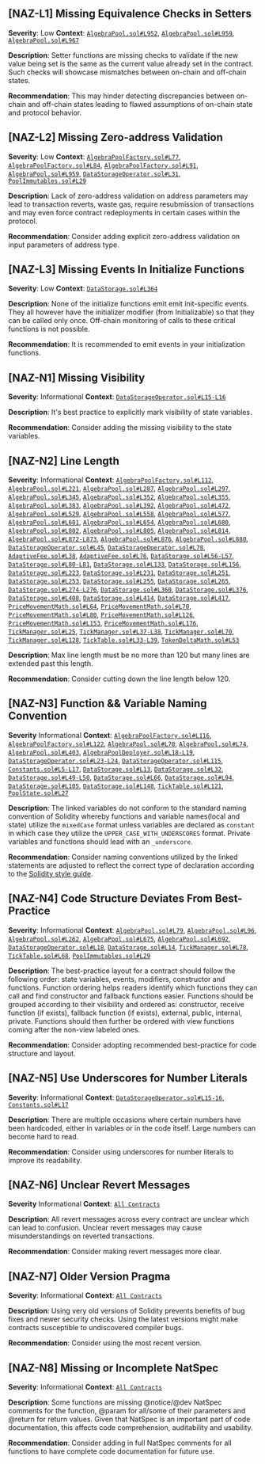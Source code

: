 ## [NAZ-L1] Missing Equivalence Checks in Setters
**Severity**: Low
**Context**: [`AlgebraPool.sol#L952`](https://github.com/code-423n4/2022-09-quickswap/blob/main/src/core/contracts/AlgebraPool.sol#L952), [`AlgebraPool.sol#L959`](https://github.com/code-423n4/2022-09-quickswap/blob/main/src/core/contracts/AlgebraPool.sol#L959), [`AlgebraPool.sol#L967`](https://github.com/code-423n4/2022-09-quickswap/blob/main/src/core/contracts/AlgebraPool.sol#L967)

**Description**:
Setter functions are missing checks to validate if the new value being set is the same as the current value already set in the contract. Such checks will showcase mismatches between on-chain and off-chain states.

**Recommendation**:
This may hinder detecting discrepancies between on-chain and off-chain states leading to flawed assumptions of on-chain state and protocol behavior.


## [NAZ-L2] Missing Zero-address Validation
**Severity**: Low
**Context**: [`AlgebraPoolFactory.sol#L77`](https://github.com/code-423n4/2022-09-quickswap/blob/main/src/core/contracts/AlgebraFactory.sol#L77), [`AlgebraPoolFactory.sol#L84`](https://github.com/code-423n4/2022-09-quickswap/blob/main/src/core/contracts/AlgebraFactory.sol#L84), [`AlgebraPoolFactory.sol#L91`](https://github.com/code-423n4/2022-09-quickswap/blob/main/src/core/contracts/AlgebraFactory.sol#L91), [`AlgebraPool.sol#L959`](https://github.com/code-423n4/2022-09-quickswap/blob/main/src/core/contracts/AlgebraPool.sol#L959), [`DataStorageOperator.sol#L31`](https://github.com/code-423n4/2022-09-quickswap/blob/main/src/core/contracts/DataStorageOperator.sol#L31), [`PoolImmutables.sol#L29`](https://github.com/code-423n4/2022-09-quickswap/blob/main/src/core/contracts/base/PoolImmutables.sol#L29)

**Description**:
Lack of zero-address validation on address parameters may lead to transaction reverts, waste gas, require resubmission of transactions and may even force contract redeployments in certain cases within the protocol.

**Recommendation**:
Consider adding explicit zero-address validation on input parameters of address type.


## [NAZ-L3] Missing Events In Initialize Functions
**Severity**: Low
**Context**: [`DataStorage.sol#L364`](https://github.com/code-423n4/2022-09-quickswap/blob/main/src/core/contracts/libraries/DataStorage.sol#L364)

**Description**:
None of the initialize functions emit emit init-specific events. They all however have the initializer modifier (from Initializable) so that they can be called only once. Off-chain monitoring of calls to these critical functions is not possible.

**Recommendation**:
It is recommended to emit events in your initialization functions.


## [NAZ-N1] Missing Visibility
**Severity**: Informational
**Context**: [`DataStorageOperator.sol#L15-L16`](https://github.com/code-423n4/2022-09-quickswap/blob/main/src/core/contracts/DataStorageOperator.sol#L15-L16)

**Description**:
It's best practice to explicitly mark visibility of state variables.

**Recommendation**:
Consider adding the missing visibility to the state variables.


## [NAZ-N2] Line Length
**Severity**: Informational
**Context**: [`AlgebraPoolFactory.sol#L112`](https://github.com/code-423n4/2022-09-quickswap/blob/main/src/core/contracts/AlgebraFactory.sol#L112), [`AlgebraPool.sol#L221`](https://github.com/code-423n4/2022-09-quickswap/blob/main/src/core/contracts/AlgebraPool.sol#L221), [`AlgebraPool.sol#L287`](https://github.com/code-423n4/2022-09-quickswap/blob/main/src/core/contracts/AlgebraPool.sol#L287), [`AlgebraPool.sol#L297`](https://github.com/code-423n4/2022-09-quickswap/blob/main/src/core/contracts/AlgebraPool.sol#L297), [`AlgebraPool.sol#L345`](https://github.com/code-423n4/2022-09-quickswap/blob/main/src/core/contracts/AlgebraPool.sol#L345), [`AlgebraPool.sol#L352`](https://github.com/code-423n4/2022-09-quickswap/blob/main/src/core/contracts/AlgebraPool.sol#L352), [`AlgebraPool.sol#L355`](https://github.com/code-423n4/2022-09-quickswap/blob/main/src/core/contracts/AlgebraPool.sol#L355), [`AlgebraPool.sol#L383`](https://github.com/code-423n4/2022-09-quickswap/blob/main/src/core/contracts/AlgebraPool.sol#L383), [`AlgebraPool.sol#L392`](https://github.com/code-423n4/2022-09-quickswap/blob/main/src/core/contracts/AlgebraPool.sol#L392), [`AlgebraPool.sol#L472`](https://github.com/code-423n4/2022-09-quickswap/blob/main/src/core/contracts/AlgebraPool.sol#L472), [`AlgebraPool.sol#L529`](https://github.com/code-423n4/2022-09-quickswap/blob/main/src/core/contracts/AlgebraPool.sol#L529), [`AlgebraPool.sol#L558`](https://github.com/code-423n4/2022-09-quickswap/blob/main/src/core/contracts/AlgebraPool.sol#L558), [`AlgebraPool.sol#L577`](https://github.com/code-423n4/2022-09-quickswap/blob/main/src/core/contracts/AlgebraPool.sol#L577), [`AlgebraPool.sol#L601`](https://github.com/code-423n4/2022-09-quickswap/blob/main/src/core/contracts/AlgebraPool.sol#L601), [`AlgebraPool.sol#L654`](https://github.com/code-423n4/2022-09-quickswap/blob/main/src/core/contracts/AlgebraPool.sol#L654), [`AlgebraPool.sol#L680`](https://github.com/code-423n4/2022-09-quickswap/blob/main/src/core/contracts/AlgebraPool.sol#L680), [`AlgebraPool.sol#L802`](https://github.com/code-423n4/2022-09-quickswap/blob/main/src/core/contracts/AlgebraPool.sol#L802), [`AlgebraPool.sol#L805`](https://github.com/code-423n4/2022-09-quickswap/blob/main/src/core/contracts/AlgebraPool.sol#L805), [`AlgebraPool.sol#L814`](https://github.com/code-423n4/2022-09-quickswap/blob/main/src/core/contracts/AlgebraPool.sol#L814), [`AlgebraPool.sol#L872-L873`](https://github.com/code-423n4/2022-09-quickswap/blob/main/src/core/contracts/AlgebraPool.sol#L872-L873), [`AlgebraPool.sol#L876`](https://github.com/code-423n4/2022-09-quickswap/blob/main/src/core/contracts/AlgebraPool.sol#L876), [`AlgebraPool.sol#L880`](https://github.com/code-423n4/2022-09-quickswap/blob/main/src/core/contracts/AlgebraPool.sol#L880), [`DataStorageOperator.sol#L45`](https://github.com/code-423n4/2022-09-quickswap/blob/main/src/core/contracts/DataStorageOperator.sol#L45), [`DataStorageOperator.sol#L78`](https://github.com/code-423n4/2022-09-quickswap/blob/main/src/core/contracts/DataStorageOperator.sol#L78), [`AdaptiveFee.sol#L38`](https://github.com/code-423n4/2022-09-quickswap/blob/main/src/core/contracts/libraries/AdaptiveFee.sol#L38), [`AdaptiveFee.sol#L76`](https://github.com/code-423n4/2022-09-quickswap/blob/main/src/core/contracts/libraries/AdaptiveFee.sol#L76), [`DataStorage.sol#L56-L57`](https://github.com/code-423n4/2022-09-quickswap/blob/main/src/core/contracts/libraries/DataStorage.solL56-L57), [`DataStorage.sol#L80-L81`](https://github.com/code-423n4/2022-09-quickswap/blob/main/src/core/contracts/libraries/DataStorage.sol#L80-L81), [`DataStorage.sol#L133`](https://github.com/code-423n4/2022-09-quickswap/blob/main/src/core/contracts/libraries/DataStorage.sol#L133), [`DataStorage.sol#L156`](https://github.com/code-423n4/2022-09-quickswap/blob/main/src/core/contracts/libraries/DataStorage.sol#L156), [`DataStorage.sol#L223`](https://github.com/code-423n4/2022-09-quickswap/blob/main/src/core/contracts/libraries/DataStorage.sol#L223), [`DataStorage.sol#L231`](https://github.com/code-423n4/2022-09-quickswap/blob/main/src/core/contracts/libraries/DataStorage.sol#L231), [`DataStorage.sol#L251`](https://github.com/code-423n4/2022-09-quickswap/blob/main/src/core/contracts/libraries/DataStorage.sol#L251), [`DataStorage.sol#L253`](https://github.com/code-423n4/2022-09-quickswap/blob/main/src/core/contracts/libraries/DataStorage.sol#L253), [`DataStorage.sol#L255`](https://github.com/code-423n4/2022-09-quickswap/blob/main/src/core/contracts/libraries/DataStorage.sol#L255), [`DataStorage.sol#L265`](https://github.com/code-423n4/2022-09-quickswap/blob/main/src/core/contracts/libraries/DataStorage.sol#L265), [`DataStorage.sol#L274-L276`](https://github.com/code-423n4/2022-09-quickswap/blob/main/src/core/contracts/libraries/DataStorage.sol#L274-L276), [`DataStorage.sol#L360`](https://github.com/code-423n4/2022-09-quickswap/blob/main/src/core/contracts/libraries/DataStorage.sol#L360), [`DataStorage.sol#L376`](https://github.com/code-423n4/2022-09-quickswap/blob/main/src/core/contracts/libraries/DataStorage.sol#L376), [`DataStorage.sol#L408`](https://github.com/code-423n4/2022-09-quickswap/blob/main/src/core/contracts/libraries/DataStorage.sol#L408), [`DataStorage.sol#L414`](https://github.com/code-423n4/2022-09-quickswap/blob/main/src/core/contracts/libraries/DataStorage.sol#L414), [`DataStorage.sol#L417`](https://github.com/code-423n4/2022-09-quickswap/blob/main/src/core/contracts/libraries/DataStorage.sol#L417), [`PriceMovementMath.sol#L64`](https://github.com/code-423n4/2022-09-quickswap/blob/main/src/core/contracts/libraries/PriceMovementMath.sol#L64), [`PriceMovementMath.sol#L70`](https://github.com/code-423n4/2022-09-quickswap/blob/main/src/core/contracts/libraries/PriceMovementMath.sol#L70), [`PriceMovementMath.sol#L80`](https://github.com/code-423n4/2022-09-quickswap/blob/main/src/core/contracts/libraries/PriceMovementMath.sol#L80), [`PriceMovementMath.sol#L126`](https://github.com/code-423n4/2022-09-quickswap/blob/main/src/core/contracts/libraries/PriceMovementMath.sol#L126), [`PriceMovementMath.sol#L153`](https://github.com/code-423n4/2022-09-quickswap/blob/main/src/core/contracts/libraries/PriceMovementMath.sol#L153), [`PriceMovementMath.sol#L176`](https://github.com/code-423n4/2022-09-quickswap/blob/main/src/core/contracts/libraries/PriceMovementMath.sol#L176), [`TickManager.sol#L25`](https://github.com/code-423n4/2022-09-quickswap/blob/main/src/core/contracts/libraries/TickManager.sol#L25), [`TickManager.sol#L37-L38`](https://github.com/code-423n4/2022-09-quickswap/blob/main/src/core/contracts/libraries/TickManager.sol#L37-L38), [`TickManager.sol#L70`](https://github.com/code-423n4/2022-09-quickswap/blob/main/src/core/contracts/libraries/TickManager.sol#L70), [`TickManager.sol#L128`](https://github.com/code-423n4/2022-09-quickswap/blob/main/src/core/contracts/libraries/TickManager.sol#L128), [`TickTable.sol#L33-L39`](https://github.com/code-423n4/2022-09-quickswap/blob/main/src/core/contracts/libraries/TickTable.sol#L33-L39), [`TokenDeltaMath.sol#L53`](https://github.com/code-423n4/2022-09-quickswap/blob/main/src/core/contracts/libraries/TokenDeltaMath.sol#L53)

**Description**:
Max line length must be no more than 120 but many lines are extended past this length.

**Recommendation**:
Consider cutting down the line length below 120.


## [NAZ-N3] Function && Variable Naming Convention
**Severity** Informational
**Context**: [`AlgebraPoolFactory.sol#L116`](https://github.com/code-423n4/2022-09-quickswap/blob/main/src/core/contracts/AlgebraFactory.sol#L116), [`AlgebraPoolFactory.sol#L122`](https://github.com/code-423n4/2022-09-quickswap/blob/main/src/core/contracts/AlgebraFactory.sol#L122), [`AlgebraPool.sol#L70`](https://github.com/code-423n4/2022-09-quickswap/blob/main/src/core/contracts/AlgebraPool.sol#L70), [`AlgebraPool.sol#L74`](https://github.com/code-423n4/2022-09-quickswap/blob/main/src/core/contracts/AlgebraPool.sol#L74), [`AlgebraPool.sol#L403`](https://github.com/code-423n4/2022-09-quickswap/blob/main/src/core/contracts/AlgebraPool.sol#L403), [`AlgebraPoolDeployer.sol#L18-L19`](https://github.com/code-423n4/2022-09-quickswap/blob/main/src/core/contracts/AlgebraPoolDeployer.sol#L18-L19), [`DataStorageOperator.sol#L23-L24`](https://github.com/code-423n4/2022-09-quickswap/blob/main/src/core/contracts/DataStorageOperator.sol#L23-L24), [`DataStorageOperator.sol#L115`](https://github.com/code-423n4/2022-09-quickswap/blob/main/src/core/contracts/DataStorageOperator.sol#L115), [`Constants.sol#L5-L17`](https://github.com/code-423n4/2022-09-quickswap/blob/main/src/core/contracts/libraries/Constants.sol#L5-L17), [`DataStorage.sol#L13`](https://github.com/code-423n4/2022-09-quickswap/blob/main/src/core/contracts/libraries/DataStorage.sol#L13), [`DataStorage.sol#L32`](https://github.com/code-423n4/2022-09-quickswap/blob/main/src/core/contracts/libraries/DataStorage.sol#L32), [`DataStorage.sol#L49-L50`](https://github.com/code-423n4/2022-09-quickswap/blob/main/src/core/contracts/libraries/DataStorage.sol#L49-L50), [`DataStorage.sol#L66`](https://github.com/code-423n4/2022-09-quickswap/blob/main/src/core/contracts/libraries/DataStorage.sol#L66), [`DataStorage.sol#L94`](https://github.com/code-423n4/2022-09-quickswap/blob/main/src/core/contracts/libraries/DataStorage.sol#L94), [`DataStorage.sol#L105`](https://github.com/code-423n4/2022-09-quickswap/blob/main/src/core/contracts/libraries/DataStorage.sol#L105), [`DataStorage.sol#L148`](https://github.com/code-423n4/2022-09-quickswap/blob/main/src/core/contracts/libraries/DataStorage.sol#L148), [`TickTable.sol#L121`](https://github.com/code-423n4/2022-09-quickswap/blob/main/src/core/contracts/libraries/TickTable.sol#L121), [`PoolState.sol#L27`](https://github.com/code-423n4/2022-09-quickswap/blob/main/src/core/contracts/base/PoolState.sol#L27)

**Description**:
The linked variables do not conform to the standard naming convention of Solidity whereby functions and variable names(local and state) utilize the `mixedCase` format unless variables are declared as `constant` in which case they utilize the `UPPER_CASE_WITH_UNDERSCORES` format. Private variables and functions should lead with an `_underscore`.

**Recommendation**:
Consider naming conventions utilized by the linked statements are adjusted to reflect the correct type of declaration according to the [Solidity style guide](https://docs.soliditylang.org/en/latest/style-guide.html). 


## [NAZ-N4] Code Structure Deviates From Best-Practice
**Severity**: Informational
**Context**: [`AlgebraPool.sol#L79`](https://github.com/code-423n4/2022-09-quickswap/blob/main/src/core/contracts/AlgebraPool.sol#L79), [`AlgebraPool.sol#L96`](https://github.com/code-423n4/2022-09-quickswap/blob/main/src/core/contracts/AlgebraPool.sol#L96), [`AlgebraPool.sol#L262`](https://github.com/code-423n4/2022-09-quickswap/blob/main/src/core/contracts/AlgebraPool.sol#L262), [`AlgebraPool.sol#L675`](https://github.com/code-423n4/2022-09-quickswap/blob/main/src/core/contracts/AlgebraPool.sol#L657), [`AlgebraPool.sol#L692`](https://github.com/code-423n4/2022-09-quickswap/blob/main/src/core/contracts/AlgebraPool.sol#L692), [`DataStorageOperator.sol#L18`](https://github.com/code-423n4/2022-09-quickswap/blob/main/src/core/contracts/DataStorageOperator.sol#L18), [`DataStorage.sol#L14`](https://github.com/code-423n4/2022-09-quickswap/blob/main/src/core/contracts/libraries/DataStorage.sol#L14), [`TickManager.sol#L78`](https://github.com/code-423n4/2022-09-quickswap/blob/main/src/core/contracts/libraries/TickManager.sol#L78), [`TickTable.sol#L68`](https://github.com/code-423n4/2022-09-quickswap/blob/main/src/core/contracts/libraries/TickTable.sol#L68), [`PoolImmutables.sol#L29`](https://github.com/code-423n4/2022-09-quickswap/blob/main/src/core/contracts/base/PoolImmutables.sol#L29)

**Description**:
The best-practice layout for a contract should follow the following order: state variables, events, modifiers, constructor and functions. Function ordering helps readers identify which functions they can call and find constructor and fallback functions easier.  Functions should be grouped according to their visibility and ordered as: constructor, receive function (if exists), fallback function (if exists), external, public, internal, private. Functions should then further be ordered with view functions coming after the non-view labeled ones.

**Recommendation**:
Consider adopting recommended best-practice for code structure and layout.


## [NAZ-N5] Use Underscores for Number Literals
**Severity**: Informational
**Context**: [`DataStorageOperator.sol#L15-16`](https://github.com/code-423n4/2022-09-quickswap/blob/main/src/core/contracts/DataStorageOperator.sol#L15-L16), [`Constants.sol#L17`](https://github.com/code-423n4/2022-09-quickswap/blob/main/src/core/contracts/libraries/Constants.sol#L17)

**Description**:
There are multiple occasions where certain numbers have been hardcoded, either in variables or in the code itself. Large numbers can become hard to read.

**Recommendation**:
Consider using underscores for number literals to improve its readability.


## [NAZ-N6] Unclear Revert Messages
**Severity** Informational
**Context**: [`All Contracts`](https://github.com/code-423n4/2022-09-quickswap/tree/main/src/core/contracts)

**Description**:
All revert messages across every contract are unclear which can lead to confusion. Unclear revert messages may cause misunderstandings on reverted transactions.

**Recommendation**: 
Consider making revert messages more clear.


## [NAZ-N7] Older Version Pragma
**Severity**: Informational
**Context**: [`All Contracts`](https://github.com/code-423n4/2022-09-quickswap/tree/main/src/core/contracts)

**Description**:
Using very old versions of Solidity prevents benefits of bug fixes and newer security checks. Using the latest versions might make contracts susceptible to undiscovered compiler bugs. 

**Recommendation**:
Consider using the most recent version.


## [NAZ-N8] Missing or Incomplete NatSpec
**Severity**: Informational
**Context**: [`All Contracts`](https://github.com/code-423n4/2022-09-quickswap/tree/main/src/core/contracts)

**Description**:
Some functions are missing @notice/@dev NatSpec comments for the function, @param for all/some of their parameters and @return for return values. Given that NatSpec is an important part of code documentation, this affects code comprehension, auditability and usability.

**Recommendation**:
Consider adding in full NatSpec comments for all functions to have complete code documentation for future use.